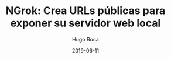 ---
date: "2019-06-11"
title: "NGrok: Crea URLs públicas para exponer su servidor web local"
description: "Ngrok es una herramienta útil que crea una URL de túnel segura y de acceso público a una aplicación que se ejecuta en localhost."
author: "Hugo Roca"
image: /images/post/ngrok.svg
imageShared: /images/shared/ngrok.jpg
tag:
 - tuneles
---